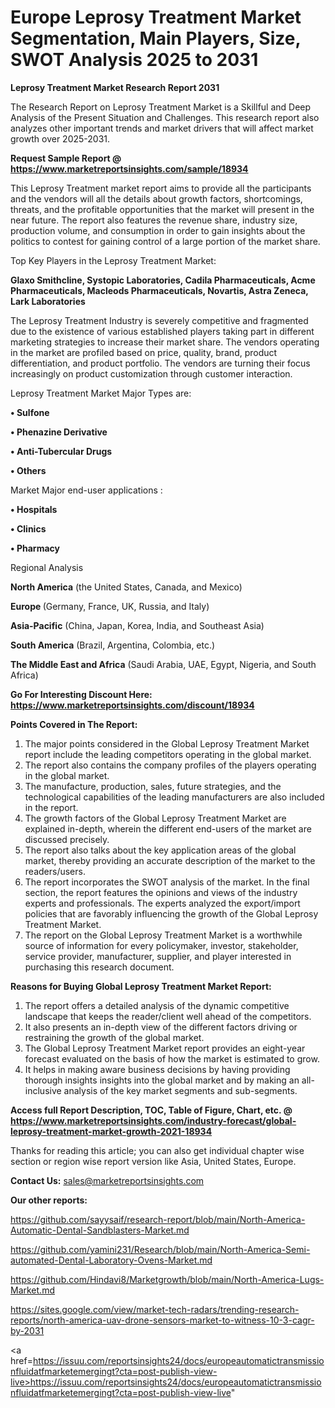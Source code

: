 # Europe Leprosy Treatment Market Segmentation, Main Players, Size, SWOT Analysis 2025 to 2031

<strong>Leprosy Treatment Market Research Report 2031</strong>

The Research Report on Leprosy Treatment Market is a Skillful and Deep Analysis of the Present Situation and Challenges. This research report also analyzes other important trends and market drivers that will affect market growth over 2025-2031.

<strong>Request Sample Report @ <a href=https://www.marketreportsinsights.com/sample/18934>https://www.marketreportsinsights.com/sample/18934</a></strong>

This Leprosy Treatment market report aims to provide all the participants and the vendors will all the details about growth factors, shortcomings, threats, and the profitable opportunities that the market will present in the near future. The report also features the revenue share, industry size, production volume, and consumption in order to gain insights about the politics to contest for gaining control of a large portion of the market share.

Top Key Players in the Leprosy Treatment Market:

<strong>Glaxo Smithcline, Systopic Laboratories, Cadila Pharmaceuticals, Acme Pharmaceuticals, Macleods Pharmaceuticals, Novartis, Astra Zeneca, Lark Laboratories</strong>

The Leprosy Treatment Industry is severely competitive and fragmented due to the existence of various established players taking part in different marketing strategies to increase their market share. The vendors operating in the market are profiled based on price, quality, brand, product differentiation, and product portfolio. The vendors are turning their focus increasingly on product customization through customer interaction.

Leprosy Treatment Market Major Types are:

<strong>• Sulfone

• Phenazine Derivative

• Anti-Tubercular Drugs

• Others</strong>

Market Major end-user applications :

<strong>• Hospitals

• Clinics

• Pharmacy</strong>

Regional Analysis

</u><strong><b>North America</b></strong> (the United States, Canada, and Mexico)

<strong><b>Europe </b></strong>(Germany, France, UK, Russia, and Italy)

<strong><b>Asia-Pacific</b></strong> (China, Japan, Korea, India, and Southeast Asia)

<strong><b>South America</b></strong> (Brazil, Argentina, Colombia, etc.)

<strong><b>The Middle East and Africa</b></strong> (Saudi Arabia, UAE, Egypt, Nigeria, and South Africa)

<strong>Go For Interesting Discount Here: <a href=https://www.marketreportsinsights.com/discount/18934>https://www.marketreportsinsights.com/discount/18934</a></strong>

<strong>Points Covered in The Report:</strong>
<ol>
  <li>The major points considered in the Global Leprosy Treatment Market report include the leading competitors operating in the global market.</li>
  <li>The report also contains the company profiles of the players operating in the global market.</li>
  <li>The manufacture, production, sales, future strategies, and the technological capabilities of the leading manufacturers are also included in the report.</li>
  <li>The growth factors of the Global Leprosy Treatment Market are explained in-depth, wherein the different end-users of the market are discussed precisely.</li>
  <li>The report also talks about the key application areas of the global market, thereby providing an accurate description of the market to the readers/users.</li>
  <li>The report incorporates the SWOT analysis of the market. In the final section, the report features the opinions and views of the industry experts and professionals. The experts analyzed the export/import policies that are favorably influencing the growth of the Global Leprosy Treatment Market.</li>
  <li>The report on the Global Leprosy Treatment Market is a worthwhile source of information for every policymaker, investor, stakeholder, service provider, manufacturer, supplier, and player interested in purchasing this research document.</li>
</ol>
<strong>Reasons for Buying Global Leprosy Treatment Market Report:</strong>

<ol>
  <li>The report offers a detailed analysis of the dynamic competitive landscape that keeps the reader/client well ahead of the competitors.</li>
  <li>It also presents an in-depth view of the different factors driving or restraining the growth of the global market.</li>
  <li>The Global Leprosy Treatment Market report provides an eight-year forecast evaluated on the basis of how the market is estimated to grow.</li>
  <li>It helps in making aware business decisions by having providing thorough insights insights into the global market and by making an all-inclusive analysis of the key market segments and sub-segments.</li>
</ol>
<strong>Access full Report Description, TOC, Table of Figure, Chart, etc. @ <a href=https://www.marketreportsinsights.com/industry-forecast/global-leprosy-treatment-market-growth-2021-18934>https://www.marketreportsinsights.com/industry-forecast/global-leprosy-treatment-market-growth-2021-18934</a></strong>


Thanks for reading this article; you can also get individual chapter wise section or region wise report version like Asia, United States, Europe.

<strong>Contact Us:</strong>
sales@marketreportsinsights.com

<strong>Our other reports:</strong>

<a href=https://github.com/sayysaif/research-report/blob/main/North-America-Automatic-Dental-Sandblasters-Market.md>https://github.com/sayysaif/research-report/blob/main/North-America-Automatic-Dental-Sandblasters-Market.md</a>

<a href=https://github.com/yamini231/Research/blob/main/North-America-Semi-automated-Dental-Laboratory-Ovens-Market.md>https://github.com/yamini231/Research/blob/main/North-America-Semi-automated-Dental-Laboratory-Ovens-Market.md</a>

<a href=https://github.com/Hindavi8/Marketgrowth/blob/main/North-America-Lugs-Market.md>https://github.com/Hindavi8/Marketgrowth/blob/main/North-America-Lugs-Market.md</a>

<a href=https://sites.google.com/view/market-tech-radars/trending-research-reports/north-america-uav-drone-sensors-market-to-witness-10-3-cagr-by-2031>https://sites.google.com/view/market-tech-radars/trending-research-reports/north-america-uav-drone-sensors-market-to-witness-10-3-cagr-by-2031</a>

<a href=https://issuu.com/reportsinsights24/docs/europeautomatictransmissionfluidatfmarketemergingt?cta=post-publish-view-live>https://issuu.com/reportsinsights24/docs/europeautomatictransmissionfluidatfmarketemergingt?cta=post-publish-view-live</a>"

